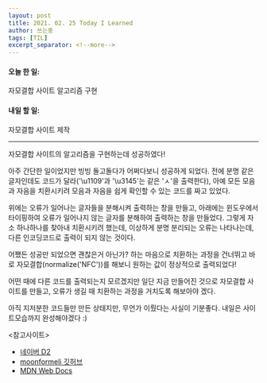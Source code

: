 ```yaml
---
layout: post
title: 2021. 02. 25 Today I Learned
author: 쓰는중
tags: [TIL]
excerpt_separator: <!--more-->
---
```


<h4>오늘 한 일: </h4>
<span>자모결합 사이트 알고리즘 구현</span>
<h4>내일 할 일: </h4>
<span>자모결합 사이트 제작</span>
 <!--more-->


- - -
자모결합 사이트의 알고리즘을 구현하는데 성공하였다!  

아주 간단한 일이었지만 빙빙 돌고돌다가 어쩌다보니 성공하게 되었다.
전에 분명 같은 글자인데도 코드가 달라('\u1109'과 '\u3145'는 같은 'ㅅ'을 출력한다), 아예 모든 모음과 자음을 치환시키려 모음과 자음을 쉽게 확인할 수 있는 코드를 짜고 있었다.  

위에는 오류가 일어나는 글자들을 분해시켜 출력하는 창을 만들고, 아래에는 윈도우에서 타이핑하여 오류가 일어나지 않는 글자를 분해하여 출력하는 창을 만들었다. 그렇게 자소 하나하나를 찾아내 치환시키려 했는데, 이상하게 분명 분리되는 오류는 나타나는데, 다른 인코딩코드로 출력이 되지 않는 것이다.  

어쨌든 성공만 되었으면 괜찮은거 아닌가? 하는 마음으로 치환하는 과정을 건너뛰고 바로 자모결합(normalize('NFC'))를 해보니 원하는 값이 정상적으로 출력되었다!

어떤 때에 다른 코드를 출력되는지 모르겠지만 일단 지금 만들어진 것으로 자모결합 사이트를 만들고, 오류가 생길 때 치환하는 과정을 거치도록 해보아야 겠다.

아직 지저분한 코드들만 만든 상태지만, 무언가 이뤘다는 사실이 기분좋다. 내일은 사이트모습까지 완성해야겠다 :)

<참고사이트>
- [네이버 D2](https://d2.naver.com/helloworld/19187)
- [moonformeli 깃허브](https://github.com/moonformeli/TIL/blob/master/hangul_unicode.md)
- [MDN Web Docs](https://developer.mozilla.org/ko/docs/Web/JavaScript/Reference/Global_Objects/String/normalize)